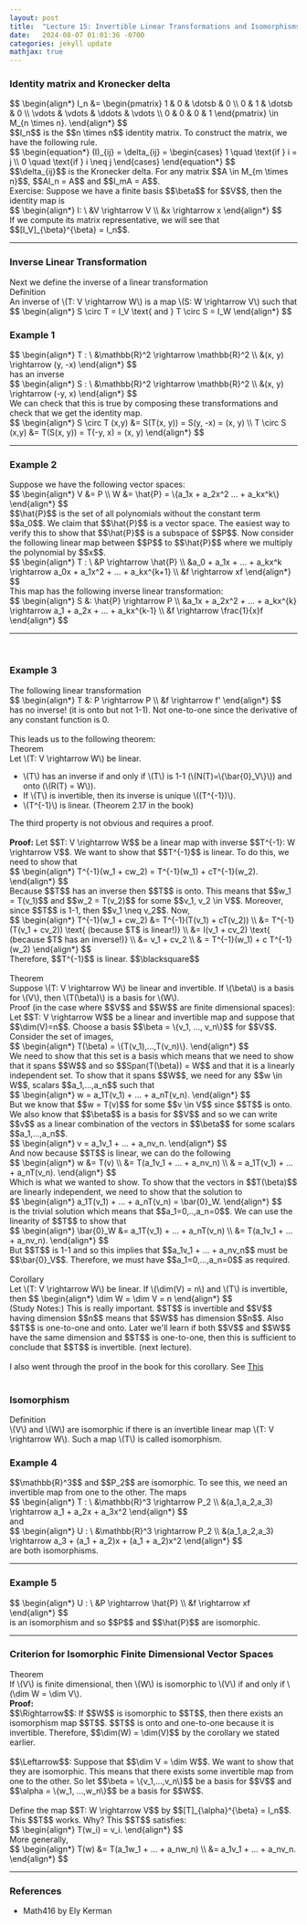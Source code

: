 ```yaml
---
layout: post
title:  "Lecture 15: Invertible Linear Transformations and Isomorphisms"
date:   2024-08-07 01:01:36 -0700
categories: jekyll update
mathjax: true
---
```

<h3>Identity matrix and Kronecker delta</h3>
<div>
$$
\begin{align*}
I_n &= 
\begin{pmatrix}
1 & 0 & \dotsb & 0 \\
0 & 1 & \dotsb & 0 \\
\vdots & \vdots & \ddots & \vdots \\
0 & 0 & 0 & 1
\end{pmatrix} \in M_{n \times n}.
\end{align*}
$$
</div>
$$I_n$$ is the $$n \times n$$ identity matrix. To construct the matrix, we have the following rule.
<div>
$$
 \begin{equation*}
(I)_{ij} = \delta_{ij} = \begin{cases} 1 \quad \text{if } i = j \\ 0 \quad \text{if } i \neq j \end{cases}
 \end{equation*}
$$
</div>
$$\delta_{ij}$$ is the Kronecker delta. For any matrix $$A \in M_{m \times n}$$, $$AI_n = A$$ and $$I_mA = A$$. 
<br>
Exercise: Suppose we have a finite basis $$\beta$$ for $$V$$, then the identity map is
<div>
$$
\begin{align*}
I: \ &V \rightarrow V \\
      &x \rightarrow x
\end{align*}
$$
</div>
If we compute its matrix representative, we will see that $$[I_V]_{\beta}^{\beta} = I_n$$.
<hr>

<!------------------------------------------------------------------------------------>
<h3>Inverse Linear Transformation</h3>
Next we define the inverse of a linear transformation
<div class="bdiv">
Definition
</div>
<div class="bbdiv">
An inverse of \(T: V \rightarrow W\) is a map \(S: W \rightarrow V\) such that
$$
\begin{align*}
S \circ T = I_V \text{ and } T \circ S = I_W
\end{align*}
$$
</div>
<!------------------------------------------------------------------------------------>
<h3>Example 1</h3>
<div>
$$
\begin{align*}
T : \ &\mathbb{R}^2 \rightarrow \mathbb{R}^2 \\
    &(x, y) \rightarrow (y, -x)         
\end{align*}
$$
</div>
has an inverse
<div>
$$
\begin{align*}
S : \ &\mathbb{R}^2 \rightarrow \mathbb{R}^2 \\
    &(x, y) \rightarrow (-y, x)         
\end{align*}
$$
</div>
We can check that this is true by composing these transformations and check that we get the identity map.
<div>
$$
\begin{align*}
S \circ T (x,y) &= S(T(x, y)) = S(y, -x) = (x, y) \\
T \circ S (x,y) &= T(S(x, y)) = T(-y, x) = (x, y) 
\end{align*}
$$
</div>
<hr>

<!------------------------------------------------------------------------------------>
<h3>Example 2</h3>
Suppose we have the following vector spaces:
<div>
$$
\begin{align*}
V &= P \\
W &= \hat{P} = \{a_1x + a_2x^2 ... + a_kx^k\}
\end{align*}
$$
</div>
$$\hat{P}$$ is the set of all polynomials without the constant term $$a_0$$. We claim that $$\hat{P}$$ is a vector space. The easiest way to verify this to show that $$\hat{P}$$ is a subspace of $$P$$. Now consider the following linear map between $$P$$ to $$\hat{P}$$ where we multiply the polynomial by $$x$$.
<div>
$$
\begin{align*}
T : \ &P \rightarrow \hat{P}  \\
&a_0 + a_1x + ... + a_kx^k \rightarrow a_0x + a_1x^2 + ... + a_kx^{k+1} \\
&f \rightarrow xf
\end{align*}
$$
</div>
This map has the following inverse linear transformation:
<div>
$$
\begin{align*}
S &: \hat{P} \rightarrow P  \\
&a_1x + a_2x^2 + ... + a_kx^{k}  \rightarrow a_1 + a_2x + ... + a_kx^{k-1}  \\
&f \rightarrow \frac{1}{x}f
\end{align*}
$$
</div>
<hr>
<br>
<!------------------------------------------------------------------------------------>
<h3>Example 3</h3>
The following linear transformation
<div>
$$
\begin{align*}
T &: P \rightarrow P  \\
&f \rightarrow f'
\end{align*}
$$
</div>
has no inverse! (it is onto but not 1-1). Not one-to-one since the derivative of any constant function is 0.
<br>
<br>
<!------------------------------------------------------------------------------------>
This leads us to the following theorem:
<div class="purdiv">
Theorem
</div>
<div class="purbdiv">
Let \(T: V \rightarrow W\) be linear.
<ul>
	<li>\(T\) has an inverse if and only if \(T\) is 1-1 (\(N(T)=\{\bar{0}_V\}\)) and onto (\(R(T) = W\)).</li>
	<li>If \(T\) is invertible, then its inverse is unique \((T^{-1})\).</li>
	<li>\(T^{-1}\) is linear. (Theorem 2.17 in the book)</li>
</ul>
</div>
The third property is not obvious and requires a proof.
<br>
<br>
<b>Proof:</b> Let $$T: V \rightarrow W$$ be a linear map with inverse $$T^{-1}: W \rightarrow V$$. We want to show that $$T^{-1}$$ is linear. To do this, we need to show that 
<div>
$$
\begin{align*}
T^{-1}(w_1 + cw_2) = T^{-1}(w_1) + cT^{-1}(w_2).
\end{align*}
$$
</div>
Because $$T$$ has an inverse then $$T$$ is onto. This means that $$w_1 = T(v_1)$$ and $$w_2 = T(v_2)$$ for some $$v_1, v_2 \in V$$. Moreover, since $$T$$ is 1-1, then $$v_1 \neq v_2$$. Now,
<div>
$$
\begin{align*}
T^{-1}(w_1 + cw_2) &= T^{-1}(T(v_1) + cT(v_2)) \\
 &= T^{-1}(T(v_1 + cv_2)) \text{ (because $T$ is linear!)} \\
  &= I(v_1 + cv_2) \text{ (because $T$ has an inverse!)} \\
  &= v_1 + cv_2 \\
  & = T^{-1}(w_1) + c T^{-1}(w_2)
\end{align*}
$$
</div>
Therefore, $$T^{-1}$$ is linear. $$\blacksquare$$
<br>
<br>
<!------------------------------------------------------------------------------------>
<div class="purdiv">
Theorem
</div>
<div class="purbdiv">
Suppose \(T: V \rightarrow W\) be linear and invertible. If \(\beta\) is a basis for \(V\), then \(T(\beta)\) is a basis for \(W\).
</div>
Proof (in the case where $$V$$ and $$W$$ are finite dimensional spaces):<br>
Let $$T: V \rightarrow W$$ be a linear and invertible map and suppose that $$\dim(V)=n$$. Choose a basis $$\beta = \{v_1, ..., v_n\}$$ for $$V$$. Consider the set of images,
<div>
$$
\begin{align*}
T(\beta) = \{T(v_1),...,T(v_n)\}.
\end{align*}
$$
</div>
We need to show that this set is a basis which means that we need to show that it spans $$W$$ and so $$Span(T(\beta)) = W$$ and that it is a linearly independent set. To show that it spans $$W$$, we need for any $$w \in W$$, scalars $$a_1,...,a_n$$ such that
<div>
$$
\begin{align*}
w = a_1T(v_1) + ... + a_nT(v_n).
\end{align*}
$$
</div>
But we know that $$w = T(v)$$ for some $$v \in V$$ since $$T$$ is onto. We also know that $$\beta$$ is a basis for $$V$$ and so we can write $$v$$ as a linear combination of the vectors in $$\beta$$ for some scalars $$a_1,...,a_n$$.
<div>
$$
\begin{align*}
v = a_1v_1 + ... + a_nv_n.
\end{align*}
$$
</div>
And now because $$T$$ is linear, we can do the following
<div>
$$
\begin{align*}
w &= T(v) \\
  &= T(a_1v_1 + ... + a_nv_n) \\
  & = a_1T(v_1) + ... + a_nT(v_n).
\end{align*}
$$
</div>
Which is what we wanted to show. To show that the vectors in $$T(\beta)$$ are linearly independent, we need to show that the solution to 
<div>
$$
\begin{align*}
a_1T(v_1) + ... + a_nT(v_n) = \bar{0}_W.
\end{align*}
$$
</div>
is the trivial solution which means that $$a_1=0,..,a_n=0$$. We can use the linearity of $$T$$ to show that
<div>
$$
\begin{align*}
\bar{0}_W &= a_1T(v_1) + ... + a_nT(v_n) \\
 &= T(a_1v_1 + ... + a_nv_n).
\end{align*}
$$
</div>
But $$T$$ is 1-1 and so this implies that $$a_1v_1 + ... + a_nv_n$$ must be $$\bar{0}_V$$. Therefore, we must have $$a_1=0,...,a_n=0$$ as required.
<br>
<br>
<!------------------------------------------------------------------------------------>
<div class="purdiv">
Corollary
</div>
<div class="purbdiv">
Let \(T: V \rightarrow W\) be linear. If \(\dim(V) = n\) and \(T\) is invertible, then 
$$
\begin{align*}
\dim W = \dim V = n
\end{align*}
$$
</div>
(Study Notes:) This is really important. $$T$$ is invertible and $$V$$ having dimension $$n$$ means that $$W$$ has dimension $$n$$. Also $$T$$ is one-to-one and onto. Later we'll learn if both $$V$$ and $$W$$ have the same dimension and $$T$$ is one-to-one, then this is sufficient to conclude that $$T$$ is invertible. (next lecture).
<br>
<br>
I also went through the proof in the book for this corollary. See <a href="https://strncat.github.io/jekyll/update/2024/08/13/lec15-corollary-2.17.html">This</a>
<br>
<br>
<!------------------------------------------------------------------------------------>
<h3>Isomorphism</h3>
<div class="bdiv">
Definition
</div>
<div class="bbdiv">
\(V\) and \(W\) are isomorphic if there is an invertible linear map \(T: V \rightarrow W\). Such a map \(T\) is called isomorphism.
</div>
<!------------------------------------------------------------------------------------>
<h3>Example 4</h3>
$$\mathbb{R}^3$$ and $$P_2$$ are isomorphic. To see this, we need an invertible map from one to the other. The maps
<div>
$$
\begin{align*}
T : \ &\mathbb{R}^3 \rightarrow P_2  \\
&(a_1,a_2,a_3) \rightarrow a_1 + a_2x + a_3x^2
\end{align*}
$$
</div>
and
<div>
$$
\begin{align*}
U : \ &\mathbb{R}^3 \rightarrow P_2  \\
&(a_1,a_2,a_3) \rightarrow a_3 + (a_1 + a_2)x + (a_1 + a_2)x^2
\end{align*}
$$
</div>
are both isomorphisms.
<hr>

<!------------------------------------------------------------------------------------>
<h3>Example 5</h3>
<div>
$$
\begin{align*}
U : \ &P \rightarrow \hat{P}  \\
&f \rightarrow xf
\end{align*}
$$
</div>
is an isomorphism and so $$P$$ and $$\hat{P}$$ are isomorphic.
<hr>

<!------------------------------------------------------------------------------------>
<h3>Criterion for Isomorphic Finite Dimensional Vector Spaces</h3>
<div class="purdiv">
Theorem
</div>
<div class="purbdiv">
If \(V\) is finite dimensional, then \(W\) is isomorphic to \(V\) if and only if \(\dim W = \dim V\).
</div>
<b>Proof: </b>
<br>
$$\Rightarrow$$: If $$W$$ is isomorphic to $$T$$, then there exists an isomorphism map $$T$$. $$T$$ is onto and one-to-one because it is invertible. Therefore, $$\dim(W) = \dim(V)$$ by the corollary we stated earlier.
<br>
<br>
$$\Leftarrow$$: Suppose that $$\dim V = \dim W$$. We want to show that they are isomorphic. This means that there exists some invertible map from one to the other. So let $$\beta = \{v_1,...,v_n\}$$ be a basis for $$V$$ and $$\alpha = \{w_1, ...,w_n\}$$ be a basis for $$W$$.
<br>
<br>
Define the map $$T: W \rightarrow V$$ by $$[T]_{\alpha}^{\beta} = I_n$$. This $$T$$ works. Why? This $$T$$ satisfies:
<div>
$$
\begin{align*}
T(w_i) = v_i.
\end{align*}
$$
</div>
More generally,
<div>
$$
\begin{align*}
T(w) &= T(a_1w_1 + ... + a_nw_n) \\
	   &= a_1v_1 + ... + a_nv_n.
\end{align*}
$$
</div>
<hr>

<!------------------------------------------------------------------------------------>
<h3>References</h3>
<ul>
<li>Math416 by Ely Kerman</li>
</ul>






















